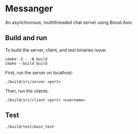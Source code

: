 # Messanger

An asynchronous, multithreaded chat server using Boost.Asio.

## Build and run

To build the server, client, and test binaries issue:
```
cmake -S . -B build
cmake --build build
```

First, run the server on localhost:
```
./build/src/server <port>
```

Then, run the clients:
```
./build/src/client <port> <username>
```

## Test
```
./build/test/main_test
```
